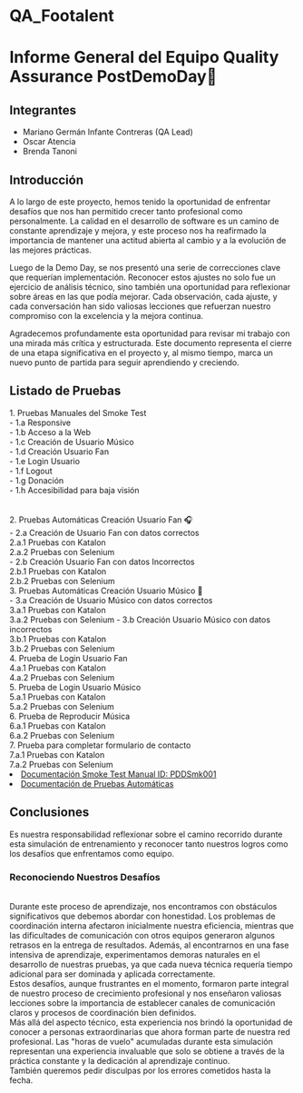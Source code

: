 # QA_Footalent

<h1>Informe General del Equipo Quality Assurance  PostDemoDay🎼</h1>

<div><h2>Integrantes</h2>
<ul>
    <li>Mariano Germán Infante Contreras (QA Lead)</li>
    <li>Oscar Atencia</li>
    <li>Brenda Tanoni</li>
</ul>
</div>
<div>
    <h2>Introducción</h2>
    <p>A lo largo de este proyecto, hemos tenido la oportunidad de enfrentar desafíos que nos han permitido crecer tanto profesional como personalmente. La calidad en el desarrollo de software es un camino de constante aprendizaje y mejora, y este proceso nos ha reafirmado la importancia de mantener una actitud abierta al cambio y a la evolución de las mejores prácticas.</p>
    <p>Luego de la Demo Day, se nos presentó una serie de correcciones clave que requerían implementación. Reconocer estos ajustes no solo fue un ejercicio de análisis técnico, sino también una oportunidad para reflexionar sobre áreas en las que podía mejorar. Cada observación, cada ajuste, y cada conversación han sido valiosas lecciones que refuerzan nuestro compromiso con la excelencia y la mejora continua.</p>
    <p>Agradecemos profundamente esta oportunidad para revisar mi trabajo con una mirada más crítica y estructurada. Este documento representa el cierre de una etapa significativa en el proyecto y, al mismo tiempo, marca un nuevo punto de partida para seguir aprendiendo y creciendo. </p>
</div>
<div>
    <h2>Listado de Pruebas</h2>
    <div>
 1. Pruebas Manuales del Smoke Test <br>
    - 1.a   Responsive<br>
    - 1.b   Acceso a la Web<br>
    - 1.c   Creación de Usuario Músico<br>
    - 1.d   Creación Usuario Fan<br>
    - 1.e   Login Usuario<br>
    - 1.f   Logout<br>
    - 1.g   Donación<br>
    - 1.h   Accesibilidad para baja visión<br>

 <br>
          
        
  <br> 
 2. Pruebas Automáticas Creación Usuario Fan 🎧<br>
   - 2.a  Creación de Usuario Fan con datos correctos<br>
        2.a.1   Pruebas con Katalon<br>
        2.a.2   Pruebas con Selenium<br>
   - 2.b  Creación Usuario Fan con datos Incorrectos<br>
        2.b.1   Pruebas con Katalon<br>
        2.b.2   Pruebas con Selenium<br>
 3. Pruebas Automáticas Creación Usuario Músico 🎸<br>
   - 3.a  Creación de Usuario Músico con datos correctos<br>
        3.a.1   Pruebas con Katalon<br>
        3.a.2   Pruebas con Selenium
   - 3.b  Creación Usuario Músico con datos incorrectos<br>
        3.b.1   Pruebas con Katalon<br>
        3.b.2   Pruebas con Selenium<br>
  4. Prueba de Login Usuario Fan<br>
        4.a.1   Pruebas con Katalon<br>
        4.a.2   Pruebas con Selenium<br>
  5. Prueba de Login Usuario Músico<br>
        5.a.1   Pruebas con Katalon<br>
        5.a.2   Pruebas con Selenium<br>
  6. Prueba de Reproducir Música<br>
        6.a.1   Pruebas con Katalon<br>
        6.a.2   Pruebas con Selenium<br>
  7. Prueba para completar formulario de contacto<br>
        7.a.1   Pruebas con Katalon<br>
        7.a.2   Pruebas con Selenium<br>
    </div>
    <div>
     
 <li><a href="./informesFinales/SmokeTest_PDDSmk001.pdf">Documentación Smoke Test Manual ID: PDDSmk001</a></li>
 <li><a href="./informesFinales/INFORME DE PRUEBAS AUTOMATIZADAS .pdf">Documentación de Pruebas Automáticas</a></li>


    
</div>
<div>
    <h2>Conclusiones</h2>
    <div>
    <p>
        Es nuestra responsabilidad reflexionar sobre el camino recorrido durante esta simulación de entrenamiento y reconocer tanto nuestros logros como los desafíos que enfrentamos como equipo.<br>
        <h3>Reconociendo Nuestros Desafíos</h3> <br>
        Durante este proceso de aprendizaje, nos encontramos con obstáculos significativos que debemos abordar con honestidad. Los problemas de coordinación interna afectaron inicialmente nuestra eficiencia, mientras que las dificultades de comunicación con otros equipos generaron algunos retrasos en la entrega de resultados. Además, al encontrarnos en una fase intensiva de aprendizaje, experimentamos demoras naturales en el desarrollo de nuestras pruebas, ya que cada nueva técnica requería tiempo adicional para ser dominada y aplicada correctamente.<br>
        Estos desafíos, aunque frustrantes en el momento, formaron parte integral de nuestro proceso de crecimiento profesional y nos enseñaron valiosas lecciones sobre la importancia de establecer canales de comunicación claros y procesos de coordinación bien definidos.<br>
        Más allá del aspecto técnico, esta experiencia nos brindó la oportunidad de conocer a personas extraordinarias que ahora forman parte de nuestra red profesional. Las "horas de vuelo" acumuladas durante esta simulación representan una experiencia invaluable que solo se obtiene a través de la práctica constante y la dedicación al aprendizaje continuo.<br>
        También queremos pedir disculpas por los errores cometidos hasta la fecha. 
    </p>
</div>
</div>
